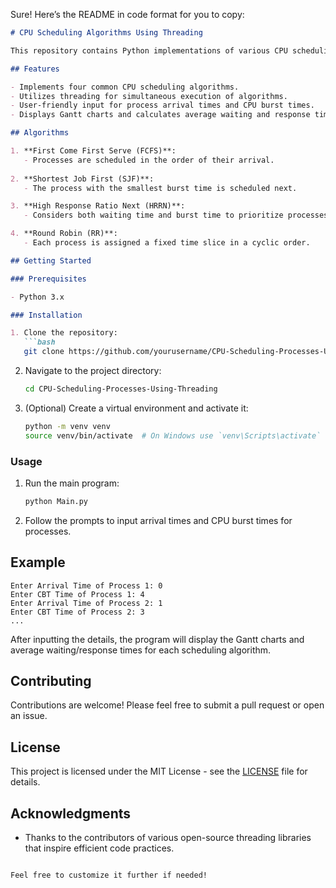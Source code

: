 Sure! Here’s the README in code format for you to copy:

```markdown
# CPU Scheduling Algorithms Using Threading

This repository contains Python implementations of various CPU scheduling algorithms utilizing threading for concurrent execution. The algorithms included are First Come First Serve (FCFS), Shortest Job First (SJF), High Response Ratio Next (HRRN), and Round Robin (RR). 

## Features

- Implements four common CPU scheduling algorithms.
- Utilizes threading for simultaneous execution of algorithms.
- User-friendly input for process arrival times and CPU burst times.
- Displays Gantt charts and calculates average waiting and response times.

## Algorithms

1. **First Come First Serve (FCFS)**:
   - Processes are scheduled in the order of their arrival.
  
2. **Shortest Job First (SJF)**:
   - The process with the smallest burst time is scheduled next.

3. **High Response Ratio Next (HRRN)**:
   - Considers both waiting time and burst time to prioritize processes.

4. **Round Robin (RR)**:
   - Each process is assigned a fixed time slice in a cyclic order.

## Getting Started

### Prerequisites

- Python 3.x

### Installation

1. Clone the repository:
   ```bash
   git clone https://github.com/yourusername/CPU-Scheduling-Processes-Using-Threading.git
   ```
2. Navigate to the project directory:
   ```bash
   cd CPU-Scheduling-Processes-Using-Threading
   ```
3. (Optional) Create a virtual environment and activate it:
   ```bash
   python -m venv venv
   source venv/bin/activate  # On Windows use `venv\Scripts\activate`
   ```

### Usage

1. Run the main program:
   ```bash
   python Main.py
   ```
2. Follow the prompts to input arrival times and CPU burst times for processes.

## Example

```plaintext
Enter Arrival Time of Process 1: 0
Enter CBT Time of Process 1: 4
Enter Arrival Time of Process 2: 1
Enter CBT Time of Process 2: 3
...
```

After inputting the details, the program will display the Gantt charts and average waiting/response times for each scheduling algorithm.

## Contributing

Contributions are welcome! Please feel free to submit a pull request or open an issue.

## License

This project is licensed under the MIT License - see the [LICENSE](LICENSE) file for details.

## Acknowledgments

- Thanks to the contributors of various open-source threading libraries that inspire efficient code practices.
```

Feel free to customize it further if needed!